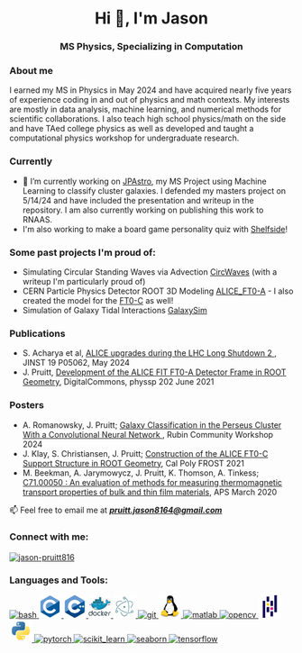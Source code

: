 <h1 align="center">Hi 👋, I'm Jason</h1>
<h3 align="center">MS Physics, Specializing in Computation </h3>


### About me

I earned my MS in Physics in May 2024 and have acquired nearly five years of experience coding in and out of physics and math contexts. My interests are mostly in data analysis, machine learning, and numerical methods for scientific collaborations. I also teach high school physics/math on the side and have TAed college physics as well as developed and taught a computational physics workshop for undergraduate research.





### Currently
- 🔭 I’m currently working on [JPAstro](https://github.com/Json-To-String/JPAstro), my MS Project using Machine Learning to classify cluster galaxies. I defended my masters project on 5/14/24 and have included the presentation and writeup in the repository. I am also currently working on publishing this work to RNAAS.
- I'm also working to make a board game personality quiz with [Shelfside](https://www.shelfside.co/)! 

### Some past projects I'm proud of:
- Simulating Circular Standing Waves via Advection [CircWaves](https://github.com/Json-To-String/CircWaves) (with a writeup I'm particularly proud of)
- CERN Particle Physics Detector ROOT 3D Modeling [ALICE_FT0-A](https://digitalcommons.calpoly.edu/physsp/202/) - I also created the model for the [FT0-C](https://github.com/AliceO2Group/AliceO2/blob/dev/Detectors/FIT/FT0/simulation/src/Detector.cxx) as well!
- Simulation of Galaxy Tidal Interactions [GalaxySim](https://github.com/Json-To-String/GalaxySim)

### Publications
- S. Acharya et al, [ALICE upgrades during the LHC Long Shutdown 2
](https://iopscience.iop.org/article/10.1088/1748-0221/19/05/P05062/meta), JINST 19 P05062, May 2024
- J. Pruitt, [Development of the ALICE FIT FT0-A Detector Frame in ROOT Geometry](https://digitalcommons.calpoly.edu/physsp/202/), DigitalCommons, physsp 202 June 2021

### Posters
- A. Romanowsky, J. Pruitt; [Galaxy Classification in the Perseus Cluster With a Convolutional Neural Network
](https://project.lsst.org/meetings/rubin-2024/galaxy-classification-in-perseus-cluster-convolutional-neural-network), Rubin Community Workshop 2024
- J. Klay, S. Christiansen, J. Pruitt; [Construction of the ALICE FT0-C Support Structure in ROOT Geometry](https://raw.github.com/Json-To-String/Json-To-String/main/Construction%20of%20FT0-C%20Support%20Structure%20in%20ROOT%20Geometry.pdf), Cal Poly FROST 2021
- M. Beekman, A. Jarymowycz, J. Pruitt, K. Thomson, A. Tinkess; [C71.00050 : An evaluation of methods for measuring thermomagnetic transport properties of bulk and thin film materials](https://meetings.aps.org/Meeting/MAR20/Session/C71.50), APS March 2020
  
📫 Feel free to email me at ***pruitt.jason8164@gmail.com***

<h3 align="left">Connect with me:</h3>
<p align="left">
<a href="https://linkedin.com/in/jason-pruitt816" target="blank"><img align="center" src="https://raw.githubusercontent.com/rahuldkjain/github-profile-readme-generator/master/src/images/icons/Social/linked-in-alt.svg" alt="jason-pruitt816" height="30" width="40" /></a>
</p>

<h3 align="left">Languages and Tools:</h3>
<p align="left"> <a href="https://www.gnu.org/software/bash/" target="_blank" rel="noreferrer"> <img src="https://www.vectorlogo.zone/logos/gnu_bash/gnu_bash-icon.svg" alt="bash" width="40" height="40"/> </a> <a href="https://www.cprogramming.com/" target="_blank" rel="noreferrer"> <img src="https://raw.githubusercontent.com/devicons/devicon/master/icons/c/c-original.svg" alt="c" width="40" height="40"/> </a> <a href="https://www.w3schools.com/cpp/" target="_blank" rel="noreferrer"> <img src="https://raw.githubusercontent.com/devicons/devicon/master/icons/cplusplus/cplusplus-original.svg" alt="cplusplus" width="40" height="40"/> </a> <a href="https://www.docker.com/" target="_blank" rel="noreferrer"> <img src="https://raw.githubusercontent.com/devicons/devicon/master/icons/docker/docker-original-wordmark.svg" alt="docker" width="40" height="40"/> </a> <a href="https://www.electronjs.org" target="_blank" rel="noreferrer"> <img src="https://raw.githubusercontent.com/devicons/devicon/master/icons/electron/electron-original.svg" alt="electron" width="40" height="40"/> </a> <a href="https://git-scm.com/" target="_blank" rel="noreferrer"> <img src="https://www.vectorlogo.zone/logos/git-scm/git-scm-icon.svg" alt="git" width="40" height="40"/> </a> <a href="https://www.linux.org/" target="_blank" rel="noreferrer"> <img src="https://raw.githubusercontent.com/devicons/devicon/master/icons/linux/linux-original.svg" alt="linux" width="40" height="40"/> </a> <a href="https://www.mathworks.com/" target="_blank" rel="noreferrer"> <img src="https://upload.wikimedia.org/wikipedia/commons/2/21/Matlab_Logo.png" alt="matlab" width="40" height="40"/> </a> <a href="https://opencv.org/" target="_blank" rel="noreferrer"> <img src="https://www.vectorlogo.zone/logos/opencv/opencv-icon.svg" alt="opencv" width="40" height="40"/> </a> <a href="https://pandas.pydata.org/" target="_blank" rel="noreferrer"> <img src="https://raw.githubusercontent.com/devicons/devicon/2ae2a900d2f041da66e950e4d48052658d850630/icons/pandas/pandas-original.svg" alt="pandas" width="40" height="40"/> </a> <a href="https://www.python.org" target="_blank" rel="noreferrer"> <img src="https://raw.githubusercontent.com/devicons/devicon/master/icons/python/python-original.svg" alt="python" width="40" height="40"/> </a> <a href="https://pytorch.org/" target="_blank" rel="noreferrer"> <img src="https://www.vectorlogo.zone/logos/pytorch/pytorch-icon.svg" alt="pytorch" width="40" height="40"/> </a> <a href="https://scikit-learn.org/" target="_blank" rel="noreferrer"> <img src="https://upload.wikimedia.org/wikipedia/commons/0/05/Scikit_learn_logo_small.svg" alt="scikit_learn" width="40" height="40"/> </a> <a href="https://seaborn.pydata.org/" target="_blank" rel="noreferrer"> <img src="https://seaborn.pydata.org/_images/logo-mark-lightbg.svg" alt="seaborn" width="40" height="40"/> </a> <a href="https://www.tensorflow.org" target="_blank" rel="noreferrer"> <img src="https://www.vectorlogo.zone/logos/tensorflow/tensorflow-icon.svg" alt="tensorflow" width="40" height="40"/> </a> </p>

